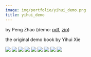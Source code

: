 ```yaml
---
image: img/portfolio/yihui_demo.png
title: yihui_demo
---
```


by Peng Zhao (demo: [pdf](https://github.com/pzhaonet/bookdownplus/raw/master/inst2/yihui_demo/showcase/yihui_demo.pdf), [zip](https://github.com/pzhaonet/bookdownplus/raw/master/inst/templates/yihui_demo.zip))

the original demo book by Yihui Xie

<!--more-->

[![](https://github.com/pzhaonet/bookdownplus/raw/master/inst2/yihui_demo/showcase/cover.png)](https://github.com/pzhaonet/bookdownplus/raw/master/inst2/yihui_demo/showcase/cover.png)
[![](https://github.com/pzhaonet/bookdownplus/raw/master/inst2/yihui_demo/showcase/yihui_demo10.png)](https://github.com/pzhaonet/bookdownplus/raw/master/inst2/yihui_demo/showcase/yihui_demo10.png)
[![](https://github.com/pzhaonet/bookdownplus/raw/master/inst2/yihui_demo/showcase/yihui_demo11.png)](https://github.com/pzhaonet/bookdownplus/raw/master/inst2/yihui_demo/showcase/yihui_demo11.png)
[![](https://github.com/pzhaonet/bookdownplus/raw/master/inst2/yihui_demo/showcase/yihui_demo12.png)](https://github.com/pzhaonet/bookdownplus/raw/master/inst2/yihui_demo/showcase/yihui_demo12.png)
[![](https://github.com/pzhaonet/bookdownplus/raw/master/inst2/yihui_demo/showcase/yihui_demo13.png)](https://github.com/pzhaonet/bookdownplus/raw/master/inst2/yihui_demo/showcase/yihui_demo13.png)
[![](https://github.com/pzhaonet/bookdownplus/raw/master/inst2/yihui_demo/showcase/yihui_demo15.png)](https://github.com/pzhaonet/bookdownplus/raw/master/inst2/yihui_demo/showcase/yihui_demo15.png)
[![](https://github.com/pzhaonet/bookdownplus/raw/master/inst2/yihui_demo/showcase/yihui_demo3.png)](https://github.com/pzhaonet/bookdownplus/raw/master/inst2/yihui_demo/showcase/yihui_demo3.png)
[![](https://github.com/pzhaonet/bookdownplus/raw/master/inst2/yihui_demo/showcase/yihui_demo5.png)](https://github.com/pzhaonet/bookdownplus/raw/master/inst2/yihui_demo/showcase/yihui_demo5.png)
[![](https://github.com/pzhaonet/bookdownplus/raw/master/inst2/yihui_demo/showcase/yihui_demo7.png)](https://github.com/pzhaonet/bookdownplus/raw/master/inst2/yihui_demo/showcase/yihui_demo7.png)

